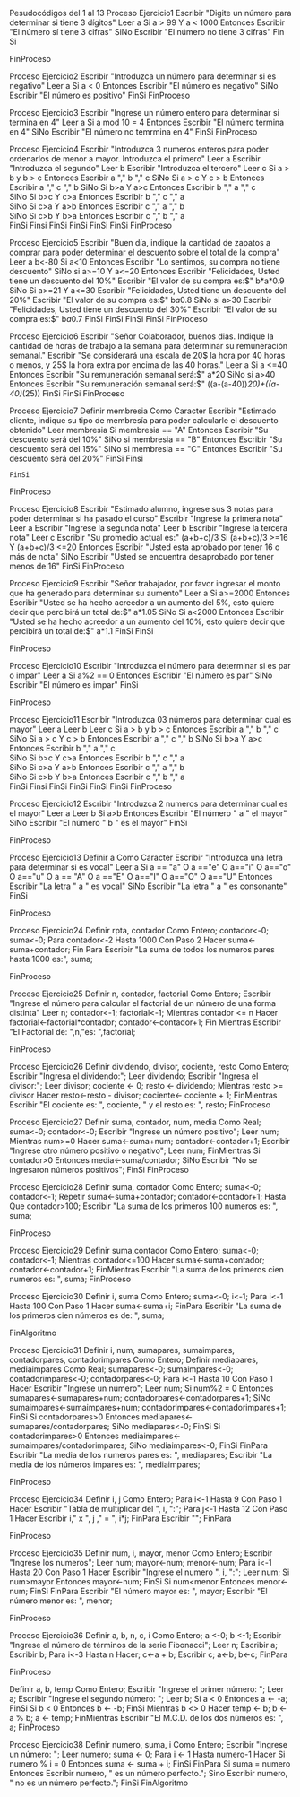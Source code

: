 Pesudocódigos del 1 al 13
Proceso Ejercicio1
	Escribir "Digite un número para determinar si tiene 3 dígitos"
	Leer a
	Si a > 99 Y a < 1000 Entonces
		Escribir "El número sí tiene 3 cifras"
	SiNo
		Escribir "El número no tiene 3 cifras"
	Fin Si
	
FinProceso

Proceso Ejercicio2
	Escribir "Introduzca un número para determinar si es negativo"
	Leer a
	Si a < 0 Entonces
		Escribir "El número es negativo"
	SiNo
		Escribir "El número es positivo"
	FinSi
FinProceso

Proceso Ejercicio3
	Escribir "Ingrese un número entero para determinar si termina en 4"
	Leer a
	Si a mod 10 = 4 Entonces
		Escribir "El número termina en 4"
	SiNo
		Escribir "El número no temrmina en 4"
	FinSi
FinProceso

Proceso Ejercicio4
	Escribir "Introduzca 3 numeros enteros para poder ordenarlos de menor a mayor. Introduzca el primero"
	Leer a
	Escribir "Introduzca el segundo"
	Leer b
	Escribir "Introduzca el tercero"
	Leer c
	Si a > b y b > c Entonces
		Escribir a ","  b ","  c
			SiNo Si a > c Y c > b Entonces
				Escribir a "," c "," b
					SiNo Si b>a Y a>c Entonces
						Escribir b "," a "," c	
							SiNo Si b>c Y c>a Entonces
								Escribir b "," c "," a	
									SiNo Si c>a Y a>b Entonces
											Escribir c "," a "," b	
										SiNo Si c>b Y b>a Entonces
												Escribir c "," b "," a	
											FinSi
										Finsi
									FinSi
								FinSi
							FinSi
						FinSi
FinProceso

Proceso Ejercicio5
	Escribir "Buen día, indique la cantidad de zapatos a comprar para poder determinar el descuento sobre el total de la compra"
	Leer a
	b<-80
	Si a<10 Entonces
		Escribir "Lo sentimos, su compra no tiene descuento"
	SiNo
		si a>=10 Y a<=20 Entonces
			Escribir "Felicidades, Usted tiene un descuento del 10%"
			Escribir "El valor de su compra es:$" b*a*0.9
		SiNo
			Si a>=21 Y a<=30
				Escribir "Felicidades, Usted tiene un descuento del 20%"
				Escribir "El valor de su compra es:$" b*a*0.8
			SiNo
				si a>30
					Escribir "Felicidades, Usted tiene un descuento del 30%"
					Escribir "El valor de su compra es:$" b*a*0.7
				FinSi
			FinSi
		FinSi
	FinSi
FinProceso

Proceso Ejercicio6
	Escribir "Señor Colaborador, buenos dias. Indique la cantidad de horas de trabajo a la semana para determinar su remuneración semanal."
	Escribir "Se considerará una escala de 20$ la hora por 40 horas o menos, y 25$ la hora extra por encima de las 40 horas."
	Leer a
	Si a <=40 Entonces
		Escribir "Su remuneración semanal será:$" a*20
	SiNo
		si a>40 Entonces
			Escribir "Su remuneración semanal será:$" ((a-(a-40))*20)+((a-40)*(25))
		FinSi
	FinSi
FinProceso

Proceso Ejercicio7
	Definir membresia Como Caracter
	Escribir "Estimado cliente, indique su tipo de membresía para poder calcularle el descuento obtenido"
	Leer membresia
		Si membresia == "A" Entonces
		Escribir "Su descuento será del 10%" 
	SiNo 
		si membresia == "B" Entonces
			Escribir "Su descuento será del 15%" 
			SiNo
			si membresia == "C" Entonces
				Escribir "Su descuento será del 20%" 
			FinSi
		Finsi
		
	FinSi
	
FinProceso

Proceso Ejercicio8
	Escribir "Estimado alumno, ingrese sus 3 notas para poder determinar si ha pasado el curso"
	Escribir "Ingrese la primera nota"
	Leer a
	Escribir "Ingrese la segunda nota"
	Leer b
	Escribir "Ingrese la tercera nota"
	Leer c
	Escribir "Su promedio actual es:" (a+b+c)/3
	Si (a+b+c)/3 >=16 Y (a+b+c)/3 <=20 Entonces
		Escribir "Usted esta aprobado por tener 16 o más de nota"
	SiNo
		Escribir "Usted se encuentra desaprobado por tener menos de 16"
	FinSi
FinProceso

Proceso Ejercicio9
	Escribir "Señor trabajador, por favor ingresar el monto que ha generado para determinar su aumento"
	Leer a
	Si a>=2000 Entonces
		Escribir "Usted se ha hecho acreedor a un aumento del 5%, esto quiere decir que percibirá un total de:$" a*1.05
	SiNo
		Si a<2000 Entonces
			Escribir "Usted se ha hecho acreedor a un aumento del 10%, esto quiere decir que percibirá un total de:$" a*1.1
		FinSi
	FinSi
	
FinProceso

Proceso Ejercicio10
	Escribir "Introduzca el número para determinar si es par o impar"
	Leer a
	Si a%2 == 0  Entonces
		Escribir "El número es par"
	SiNo
		Escribir "El número es impar"
	FinSi
	
FinProceso


Proceso Ejercicio11
	Escribir "Introduzca 03 números para determinar cual es mayor"
	Leer a
	Leer b
	Leer c
	Si a > b y b > c Entonces
		Escribir a ","  b ","  c
	SiNo Si a > c Y c > b Entonces
			Escribir a "," c "," b
		SiNo Si b>a Y a>c Entonces
				Escribir b "," a "," c	
			SiNo Si b>c Y c>a Entonces
					Escribir b "," c "," a	
				SiNo Si c>a Y a>b Entonces
						Escribir c "," a "," b	
					SiNo Si c>b Y b>a Entonces
							Escribir c "," b "," a	
						FinSi
					Finsi
				FinSi
			FinSi
		FinSi
	FinSi
FinProceso

Proceso Ejercicio12
	Escribir "Introduzca 2 numeros para determinar cual es el mayor"
	Leer a
	Leer b
	Si a>b Entonces
		Escribir "El número " a " el mayor"
	SiNo
		Escribir "El número " b " es el mayor"
	FinSi
	
FinProceso


Proceso Ejercicio13
	Definir a Como Caracter
	Escribir "Introduzca una letra para determinar si es vocal"
	Leer a
	Si a == "a" O a =="e" O a=="i" O a=="o" O a=="u" O a == "A" O a =="E" O a=="I" O a=="O" O a=="U" Entonces  
		Escribir "La letra " a " es vocal"
	SiNo
		Escribir "La letra " a " es consonante"
	FinSi
	
FinProceso

Proceso Ejercicio24
Definir rpta, contador Como Entero;
contador<-0;
suma<-0;
Para contador<-2 Hasta 1000 Con Paso 2 Hacer
	suma<-suma+contador;
Fin Para
Escribir "La suma de todos los numeros pares hasta 1000 es:", suma;

FinProceso

Proceso Ejercicio25
	Definir n, contador, factorial Como Entero;
	Escribir "Ingrese el número para calcular el factorial de un número de una forma distinta"
	Leer n;
	contador<-1;
	factorial<-1;
	Mientras contador <= n Hacer
		factorial<-factorial*contador;
		contador<-contador+1;
	Fin Mientras
	Escribir "El Factorial de: ",n,"es: ",factorial; 
	
	
FinProceso


Proceso Ejercicio26
	Definir dividendo, divisor, cociente, resto Como Entero;
	Escribir "Ingresa el dividendo:";
	Leer dividendo;
	Escribir "Ingresa el divisor:";
	Leer divisor;
	cociente <- 0;
	resto <- dividendo;
	Mientras resto >= divisor Hacer
		resto<-resto - divisor;
		cociente<- cociente + 1;
	FinMientras
	Escribir "El cociente es: ", cociente, " y el resto es: ", resto;
FinProceso

Proceso Ejercicio27
	Definir suma, contador, num, media Como Real;
	suma<-0; 
	contador<-0;
	Escribir "Ingrese un número positivo";
	Leer num;
	Mientras num>=0 Hacer
		suma<-suma+num;
		contador<-contador+1;
		Escribir "Ingrese otro número positivo o negativo";
		Leer num;
		FinMientras
		Si contador>0 Entonces
			media<-suma/contador;
		SiNo
			Escribir "No se ingresaron números positivos";
		FinSi
FinProceso


Proceso Ejercicio28
	Definir suma, contador Como Entero;
	suma<-0;
	contador<-1;
	Repetir
		suma<-suma+contador;
		contador<-contador+1;
	Hasta Que contador>100;
	Escribir "La suma de los primeros 100 numeros es: ", suma;
	
FinProceso

Proceso Ejercicio29
	Definir suma,contador Como Entero;
	suma<-0;
	contador<-1;
	Mientras contador<=100 Hacer
		suma<-suma+contador;
		contador<-contador+1;
		FinMientras
	Escribir "La suma de los primeros cien numeros es: ", suma;
FinProceso


Proceso Ejercicio30
	Definir i, suma Como Entero;
	suma<-0;
	i<-1;
	Para i<-1 Hasta 100 Con Paso 1 Hacer
		suma<-suma+i;
	FinPara
	Escribir "La suma de los primeros cien números es de: ", suma;
	
FinAlgoritmo


Proceso Ejercicio31
	Definir i, num, sumapares, sumaimpares, contadorpares, contadorimpares Como Entero;
	Definir mediapares, mediaimpares Como Real;
	sumapares<-0;
	sumaimpares<-0;
	contadorimpares<-0;
	contadorpares<-0;
	Para i<-1 Hasta 10 Con Paso 1 Hacer
		Escribir "Ingrese un número";
		Leer num;
		Si num%2 = 0 Entonces
			sumapares<-sumapares+num;
			contadorpares<-contadorpares+1;
		SiNo
			sumaimpares<-sumaimpares+num;
			contadorimpares<-contadorimpares+1;
		FinSi
		Si contadorpares>0 Entonces
			mediapares<-sumapares/contadorpares;
		SiNo
			mediapares<-0;
		FinSi
		Si contadorimpares>0 Entonces
			mediaimpares<-sumaimpares/contadorimpares;
		SiNo
			mediaimpares<-0;
		FinSi
	FinPara
	Escribir "La media de los numeros pares es: ", mediapares;
	Escribir "La media de los números impares es: ", mediaimpares;
	
FinProceso


Proceso Ejercicio34
Definir i, j Como Entero;
Para i<-1 Hasta 9 Con Paso 1 Hacer
	Escribir "Tabla de multiplicar del ", i, ":";
	Para j<-1 Hasta 12 Con Paso 1 Hacer
		Escribir i," x ", j ," = ", i*j;
	FinPara
	Escribir "";
FinPara

FinProceso


Proceso Ejercicio35
	Definir num, i, mayor, menor Como Entero;
	Escribir "Ingrese los numeros";
	Leer num;
	mayor<-num;
	menor<-num;
	Para i<-1 Hasta 20 Con Paso 1 Hacer
		Escribir "Ingrese el numero ", i, ":";
		Leer num;
		Si num>mayor Entonces
			mayor<-num;
		FinSi
		Si num<menor Entonces
			menor<-num;
		FinSi
	FinPara
	Escribir "El número mayor es: ", mayor;
	Escribir "El número menor es: ", menor;
		
FinProceso


Proceso Ejercicio36
	Definir a, b, n, c, i Como Entero;
	a <-0;
    b <-1;
	Escribir "Ingrese el número de términos de la serie Fibonacci";
	Leer n;
    Escribir a;
    Escribir b;
    Para i<-3 Hasta n Hacer;
        c<-a + b;
        Escribir c;
        a<-b;
        b<-c;
    FinPara

FinProceso


Definir a, b, temp Como Entero;
Escribir "Ingrese el primer número: ";
    Leer a;
    Escribir "Ingrese el segundo número: ";
    Leer b;
    Si a < 0 Entonces
        a <- -a;
    FinSi
    Si b < 0 Entonces
        b <- -b;
    FinSi
  Mientras b <> 0 Hacer
        temp <- b;
        b <- a % b;
        a <- temp;
    FinMientras
	    Escribir "El M.C.D. de los dos números es: ", a;
FinProceso


Proceso Ejercicio38
	Definir numero, suma, i Como Entero;
    Escribir "Ingrese un número: ";
    Leer numero;
    suma <- 0;
    Para i <- 1 Hasta numero-1 Hacer
        Si numero % i = 0 Entonces
            suma <- suma + i;
        FinSi
    FinPara
    Si suma = numero Entonces
        Escribir numero, " es un número perfecto.";
    Sino
        Escribir numero, " no es un número perfecto.";
    FinSi
FinAlgoritmo



